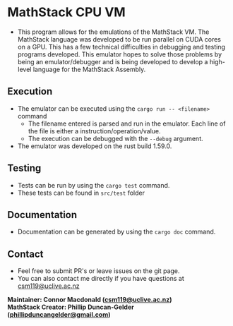 # MathStack CPU VM
+ This program allows for the emulations of the MathStack VM. The MathStack language
  was developed to be run parallel on CUDA cores on a GPU. This has a few technical
  difficulties in debugging and testing programs developed. This emulator hopes to
  solve those problems by being an emulator/debugger and is being developed to develop
  a high-level language for the MathStack Assembly.
  
## Execution
+ The emulator can be executed using the `cargo run -- <filename>` command
  + The filename entered is parsed and run in the emulator. Each line of the file
  is either a instruction/operation/value.
  + The execution can be debugged with the `--debug` argument.
+ The emulator was developed on the rust build 1.59.0.

## Testing
+ Tests can be run by using the `cargo test` command.
+ These tests can be found in `src/test` folder

## Documentation
+ Documentation can be generated by using the `cargo doc` command.

## Contact
+ Feel free to submit PR's or leave issues on the git page.
+ You can also contact me directly if you have questions at csm119@uclive.ac.nz

**Maintainer: Connor Macdonald (csm119@uclive.ac.nz)** \
**MathStack Creator: Phillip Duncan-Gelder (phillipduncangelder@gmail.com)**